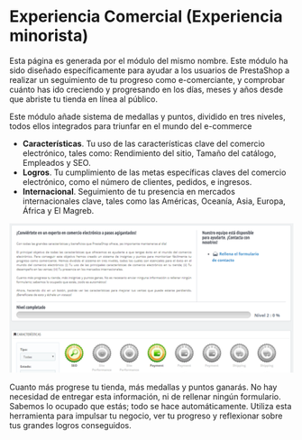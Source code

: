 # Experiencia Comercial (Experiencia minorista)

Esta página es generada por el módulo del mismo nombre. Este módulo ha sido diseñado específicamente para ayudar a los usuarios de PrestaShop a realizar un seguimiento de tu progreso como e-comerciante, y comprobar cuánto has ido creciendo y progresando en los días, meses y años desde que abriste tu tienda en línea al público.

Este módulo añade sistema de medallas y puntos, dividido en tres niveles, todos ellos integrados para triunfar en el mundo del e-commerce

* **Características**. Tu uso de las características clave del comercio electrónico, tales como: Rendimiento del sitio, Tamaño del catálogo, Empleados y SEO.
* **Logros**. Tu cumplimiento de las metas específicas claves del comercio electrónico, como el número de clientes, pedidos, e ingresos.
* **Internacional**. Seguimiento de tu presencia en mercados internacionales clave, tales como las Américas, Oceanía, Asia, Europa, África y El Magreb.

![](../../../.gitbook/assets/54887410.png)

Cuanto más progrese tu tienda, más medallas y puntos ganarás. No hay necesidad de entregar esta información, ni de rellenar ningún formulario. Sabemos lo ocupado que estás; todo se hace automáticamente. Utiliza esta herramienta para impulsar tu negocio, ver tu progreso y reflexionar sobre tus grandes logros conseguidos.
